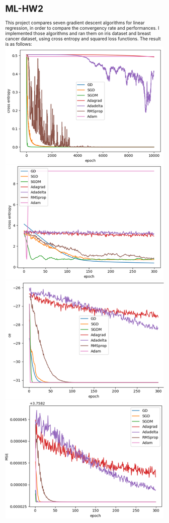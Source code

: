 # ML-HW2
This project compares seven gradient descent algorithms for linear regression, in order to compare the convergency rate and performances.
I implemented those algorithms and ran them on iris dataset and breast cancer dataset, using cross entropy and squared loss functions. 
The result is as follows:
![alt text](https://github.com/Hermionee/Gradient-Descent/blob/master/figures/iris_mse.jpg)
![alt text](https://github.com/Hermionee/Gradient-Descent/blob/master/figures/iris_ce.png)
![alt text](https://github.com/Hermionee/Gradient-Descent/blob/master/figures/breast_ce.png)
![alt text](https://github.com/Hermionee/Gradient-Descent/blob/master/figures/breast_mse.png)
